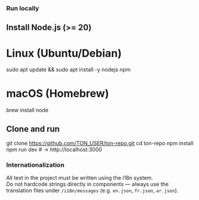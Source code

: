 ### Run locally

## Install Node.js (>= 20)
# Linux (Ubuntu/Debian)
sudo apt update && sudo apt install -y nodejs npm
# macOS (Homebrew)
brew install node

## Clone and run
git clone https://github.com/TON_USER/ton-repo.git
cd ton-repo
npm install
npm run dev   # → http://localhost:3000




### Internationalization

All text in the project must be written using the i18n system.  
Do not hardcode strings directly in components — always use the translation files under `/i18n/messages` (e.g. `en.json`, `fr.json`, `ar.json`).